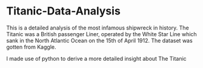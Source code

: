 # Titanic-Data-Analysis
This is a detailed analysis of the most infamous shipwreck in history. The Titanic was a British passenger Liner, operated by the White Star Line which sank in the North Atlantic Ocean on the 15th of April 1912.
The dataset was gotten from Kaggle.

I made use of python to derive a more detailed insight about The Titanic
